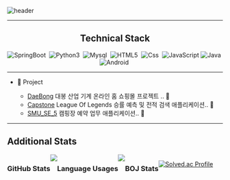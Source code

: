 ![header](https://capsule-render.vercel.app/api?type=waving&color=BB88CC&height=300&section=header&text=AMIVAYUN&fontSize=70&fontColor=4E4351)



- - -
<h2 align = "center"> Technical Stack  </h2>
<p align = "center"> 
    <img alt = "SpringBoot" src="https://img.shields.io/badge/SpringBoot-BB88CC?style=flat-square&logo=SpringBoot&logoColor=white"/>&nbsp
    <img alt = "Python3"src="https://img.shields.io/badge/Python-7DB4FF?style=flat-square&logo=Python&logoColor=white"/>&nbsp
    <img alt = "Mysql" src="https://img.shields.io/badge/Mysql-00DCFF?style=flat-square&logo=Mysql&logoColor=white"/>&nbsp
    <img alt = "HTML5" src="https://img.shields.io/badge/HTML5-35FCEC?style=flat-square&logo=HTML5&logoColor=white"/>&nbsp
    <img alt="Css" src ="https://img.shields.io/badge/CSS3-1572B6.svg?&style=flat_square&logo=CSS3&logoColor=white"/>&nbsp
    <img alt="JavaScript" src ="https://img.shields.io/badge/JavaScriipt-F7DF1E?&style=flat-square&logo=JavaScript&logoColor=black"/>
    <img alt="Java" src="https://img.shields.io/badge/Java-007396?style=flat-square&logo=Java&logoColor=white"/>&nbsp
    <img alt="Android" src ="https://img.shields.io/badge/Android-A586AE.svg?&style=flat_square&logo=Android&logoColor=white"/>&nbsp
</p>


- - -

+ :open_file_folder: Project


  * [DaeBong]("https://xn--eng-oh3mn51b.com", "대봉 온라인 쇼핑몰 프로젝트" ) 대봉 산업 기계 온라인 홈 쇼핑몰 프로젝트 .. :open_file_folder:
  * [Capstone]("https://github.com/AMIVAYUN/CapstoneDesign", "캡스톤 디자인" ) League Of Legends 승률 예측 및 전적 검색 애플리케이션.. :file_folder:
  * [SMU_SE_5]("https://github.com/AMIVAYUN/SMU_SE_5", "캠핑장 예약 애플리케이션 프로젝트" ) 캠핑장 예약 업무 애플리케이션.. :file_folder:


- - -

<h2> Additional Stats </h2>

<div style="display:flex"> 
  <h3> GitHub Stats </h3>
  <img align="center" src="https://github-readme-stats.vercel.app/api/?username=amivayun&count_private=true" />
  
  <h3> Language Usages </h3>
  <img align="center" src="https://github-readme-stats.vercel.app/api/top-langs/?username=anuraghazra&layout=compact" />
  
  <h3> BOJ Stats </h3>
    
  [![Solved.ac Profile](http://mazassumnida.wtf/api/generate_badge?boj=amiva)](https://solved.ac/amiva)  
  
</div>
